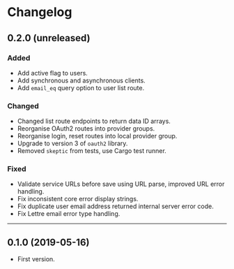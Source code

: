 # Changelog

## 0.2.0 (unreleased)

### Added

- Add active flag to users.
- Add synchronous and asynchronous clients.
- Add `email_eq` query option to user list route.

### Changed

- Changed list route endpoints to return data ID arrays.
- Reorganise OAuth2 routes into provider groups.
- Reorganise login, reset routes into local provider group.
- Upgrade to version 3 of `oauth2` library.
- Removed `skeptic` from tests, use Cargo test runner.

### Fixed

- Validate service URLs before save using URL parse, improved URL error handling.
- Fix inconsistent core error display strings.
- Fix duplicate user email address returned internal server error code.
- Fix Lettre email error type handling.

---

## 0.1.0 (2019-05-16)

- First version.
